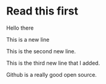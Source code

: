 # Read this first

Hello there

This is a new line 

This is the second new line.

This is the third new line that I added.

Github is a really good open source.
